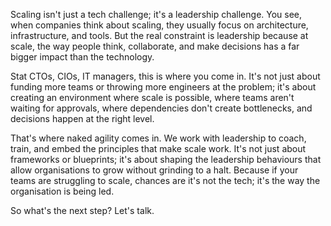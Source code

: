 Scaling isn't just a tech challenge; it's a leadership challenge. You see, when companies think about scaling, they usually focus on architecture, infrastructure, and tools. But the real constraint is leadership because at scale, the way people think, collaborate, and make decisions has a far bigger impact than the technology.

Stat CTOs, CIOs, IT managers, this is where you come in. It's not just about funding more teams or throwing more engineers at the problem; it's about creating an environment where scale is possible, where teams aren't waiting for approvals, where dependencies don't create bottlenecks, and decisions happen at the right level.

That's where naked agility comes in. We work with leadership to coach, train, and embed the principles that make scale work. It's not just about frameworks or blueprints; it's about shaping the leadership behaviours that allow organisations to grow without grinding to a halt. Because if your teams are struggling to scale, chances are it's not the tech; it's the way the organisation is being led.

So what's the next step? Let's talk.